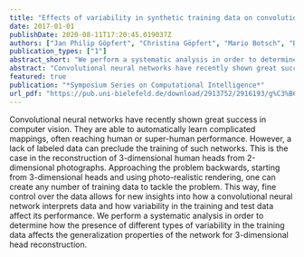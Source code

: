 ```yaml
---
title: "Effects of variability in synthetic training data on convolutional neural networks for 3D head reconstruction"
date: 2017-01-01
publishDate: 2020-08-11T17:20:45.019037Z
authors: ["Jan Philip Göpfert", "Christina Göpfert", "Mario Botsch", "Barbara Hammer"]
publication_types: ["1"]
abstract_short: "We perform a systematic analysis in order to determine how the presence of different types of variability in the training data affects the generalization properties of the network for 3-dimensional head reconstruction."
abstract: "Convolutional neural networks have recently shown great success in computer vision. They are able to automatically learn complicated mappings, often reaching human or super-human performance. However, a lack of labeled data can preclude the training of such networks. This is the case in the reconstruction of 3-dimensional human heads from 2-dimensional photographs. Approaching the problem backwards, starting from 3-dimensional heads and using photo-realistic rendering, one can create any number of training data to tackle the problem. This way, fine control over the data allows for new insights into how a convolutional neural network interprets data and how variability in the training and test data affect its performance. We perform a systematic analysis in order to determine how the presence of different types of variability in the training data affects the generalization properties of the network for 3-dimensional head reconstruction."
featured: true
publication: "*Symposium Series on Computational Intelligence*"
url_pdf: "https://pub.uni-bielefeld.de/download/2913752/2916193/g%C3%B6pfert_variability_ssci_2017.pdf"
---
```


Convolutional neural networks have recently shown great success in computer vision. They are able to automatically learn complicated mappings, often reaching human or super-human performance. However, a lack of labeled data can preclude the training of such networks. This is the case in the reconstruction of 3-dimensional human heads from 2-dimensional photographs. Approaching the problem backwards, starting from 3-dimensional heads and using photo-realistic rendering, one can create any number of training data to tackle the problem. This way, fine control over the data allows for new insights into how a convolutional neural network interprets data and how variability in the training and test data affect its performance. We perform a systematic analysis in order to determine how the presence of different types of variability in the training data affects the generalization properties of the network for 3-dimensional head reconstruction.
